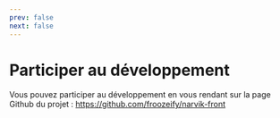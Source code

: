 ```yaml
---
prev: false
next: false
---
```


# Participer au développement

Vous pouvez participer au développement en vous rendant sur la page Github du projet : https://github.com/froozeify/narvik-front
